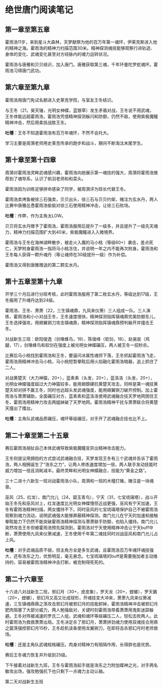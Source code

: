 # 绝世唐门阅读笔记

## 第一章至第五章

霍雨浩11岁，来到星斗大森林，天梦献祭为他的百万年第一魂环，伊莱克斯进入他的精神之海。霍雨浩的精神力扫描范围30米。精神探测魂技能够观察行进轨迹、身体的变化、武魂变化甚至对方经脉内的魂力运转状况。

霍雨浩与唐雅和贝贝结识，加入唐门。唐雅获取第三魂，千年环曼陀罗蛇魂环。霍雨浩习得唐门武功。

## 第六章至第九章

霍雨浩用唐门免试名额进入史莱克学院，与室友王冬结识。

与王冬（21，昊天锤，光明女神蝶，蓝银草）发生矛盾对战，王冬说不用武魂，王冬体能远超霍雨浩，霍雨浩凭借精神探测躲闪和防御，仍然不敌，使用紫极魔瞳精神冲击，然后用柔技战胜王东。

**吐槽**：王冬不知道霍雨浩有百万年魂环，不然不会托大。

学习主要是周漪老师用史莱克传承的跑步和战斗，期间不断淘汰末尾学生。

## 第十章至第十四章

周漪对霍雨浩灵眸武魂感兴趣，霍雨浩向她展示第一魂技的强大，周漪将霍雨浩推荐到了魂导系，认识了帆羽老师和和菜头。

霍雨浩因为训练足够拼命感染了同学，被周漪评为班长代替王冬。

霍雨浩卖烤鱼被徐三石强卖，贝贝出头，徐三石与贝贝约架，赌注为玄水丹，两人比赛中唐雅怂恿霍雨浩偷偷对徐三石使用精神冲击，让徐三石败场。

**吐槽**：作弊，作为主角太LOW。

贝贝将玄水丹赠予了霍雨浩，霍雨浩服用后提升了一级多，并且提升了一级先天魂力，精神力扫描范围扩大到40米，紫极魔瞳进入入微境界。

霍雨浩与王冬在海神湖畔散步，被走火入魔的马小桃（等级60+）袭击，差点死亡，天梦附身霍雨浩一指将马小桃冻住，并说明一年之内不能再次附身。霍雨浩和王冬每人获得一颗升魂丹（等让魂师在30级提升一级）作为补偿。

霍雨浩又得到唐雅赠送的第二颗玄水丹。

## 第十五章至第十九章

开学三个月后进行分班考核，此时霍雨浩服用了第二枚玄水丹，等级达到17级，王冬服用了升魂丹达到24级。

霍雨浩、王冬、萧萧（22，三生镇魂鼎，九凤来仪箫）三人组成一队。三人演练，霍雨浩和小小对战王冬，王冬速度很快，精神探测指挥镇魂鼎完美防御东儿，王冬选择强攻，用翅翼铡刀攻击镇魂鼎，精神探测指挥镇魂鼎预判躲开并撞击王冬。

对战新生三班：欧阳俊逸（剑喙蜂鸟，19）、陈俊峰（软剑，18）、赵昊辰（鸡腿，17），剑喙蜂鸟和软剑在强度上被光明女神蝶碾压，两人被王冬一招秒杀。

比赛后马小桃找到霍雨浩和王冬，要逼问冰属性魂师下落，王冬抓起霍雨浩飞走，霍雨浩用精神冲击马小桃，马小桃短暂晕眩后用火焰融化霍雨浩暗器，追上抓住了二人。

对战黄楚天（大力神猿，20+），蓝素素（头发，20+），蓝洛洛（头发，20+），光明女神蝶强度超过大力神猿较多，能用翅膀硬抗黄楚天攻击，同样是第一魂技黄楚天却对拼不赢王冬，同时也远超头发武魂强度，能用翅翼铡刀破开控制。加上霍雨浩与萧萧辅助，全面碾压对方，蓝素素和蓝洛洛使用武魂融合技天罗地网困住王冬，霍雨浩用精神力攻击两姐妹破了天罗地网。霍雨浩精神干扰与萧萧联合将黄楚天撞出了擂台。

**吐槽**：主角队武魂品质碾压，魂环等级碾压，对手开了武魂融合技也比不上。

## 第二十章至第二十五章

赛后霍雨浩胡扯自己本体武魂导致紫极魔瞳变异出精神攻击能力。

王冬则提议用拥抱的方式尝试武魂融合技，天梦发现王冬有三个武魂并告诉了霍雨浩，两人相拥诞生了“浩东之力”，让两人修炼速度增加一倍，两人联手发动技能时威力增加一倍且消耗减半。最终灵眸和光明女神蝶融合，技能为“黄金之路”。

三十二进十六新生一班对战霍雨浩小队，周漪和一班的木槿打赌，赌注是一块魂骨。

巫风（25，红龙），南门允儿（24，碧玉青鸟），宁天（31，七宝琉璃塔），战斗开始王冬先和巫风对上，红龙速度比光明女神蝶慢但近战更强，巫风有宁天加速，王冬有霍雨浩精神扫描，两女僵持不下。同时巫风的七宝琉璃塔保护自己不被霍雨浩观察到魂力流动，说明武魂强大能够屏蔽精神探测。南门允儿在宁天的加速和接触晕眩能力下仍然不能突破霍雨浩精神探测与萧萧联手防御，也陷入僵持。南门允儿突然攻击王冬但被霍雨浩预先探测到，霍雨浩对宁天使用精神冲击让宁天buff中断，萧萧使用九凤来仪箫减速，王冬使用千年第二魂技同时对战巫风和南门允儿占上风。

**吐槽**：对手武魂品质不弱，但主角方全是多生武魂，且霍雨浩百万年魂环魂技强大，还有浩东之力，优势明显，毫无悬念。七宝琉璃塔的buff是需要施加者主动维持的，容易被霍雨浩精神冲击打断，被克制得死死的。

## 第二十六章至

十六进八对战新生二班，邪幻月（30+，皮皮象），罗天龙（20+，螳螂），罗天霸（20+，螳螂），邪幻月又高又壮成球形，开魂技变大冲来，萧萧九凤来仪箫减速，三生镇魂鼎鼎之荡攻击邪幻月被邪幻月的技能卸掉，霍雨浩精神冲击被邪幻月肥肉阻塞了大部分威力，两人勉强敌对，关键时刻霍雨浩带着萧萧用鬼影迷踪躲避。王冬对阵被减速的罗氏二人组，武魂和魂环等级碾压二人，轻松击败两人。此时霍雨浩为救救萧萧出局。王冬决定杀了邪幻月，萧萧拼劲魂力使用双魂技合用鼎之震荡强控邪幻月15秒，王冬趁机读条使用龙翼铡刀，在即将击杀邪幻月时老师救场。

**吐槽**：还是主角队武魂规格碾压。肉身对精神力有阻隔作用，长得胖也是优势。

赛后王冬魂力恢复并升级到25级。

下午接着对战新生九班，王冬与霍雨浩起手就是浩东之力附加蝶神之光，对手两名敏攻出场，强攻勉强抗下也只剩下一点魂力主动认输。

第二天对战新生五班